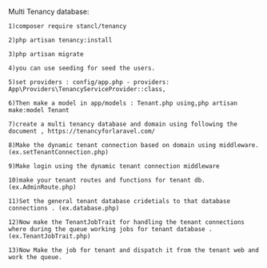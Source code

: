 Multi Tenancy database:

    1)composer require stancl/tenancy

    2)php artisan tenancy:install

    3)php artisan migrate

    4)you can use seeding for seed the users.

    5)set providers : config/app.php - providers: App\Providers\TenancyServiceProvider::class,

    6)Then make a model in app/models : Tenant.php using,php artisan make:model Tenant

    7)create a multi tenancy database and domain using following the document , https://tenancyforlaravel.com/

    8)Make the dynamic tenant connection based on domain using middleware. (ex.setTenantConnection.php)

    9)Make login using the dynamic tenant connection middleware

    10)make your tenant routes and functions for tenant db.(ex.AdminRoute.php)

    11)Set the general tenant database cridetials to that database connections . (ex.database.php)

    12)Now make the TenantJobTrait for handling the tenant connections where during the queue working jobs for tenant database .(ex.TenantJobTrait.php)

    13)Now Make the job for tenant and dispatch it from the tenant web and work the queue.
